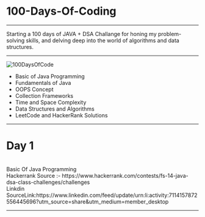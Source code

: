 # 100-Days-Of-Coding
------------------------------------------------------------------------------------------------
Starting a 100 days of JAVA + DSA Challange for honing my problem-solving skills, and delving deep into the world of algorithms and data structures.
<br>

------------------------------------------------------------------------------------------------
![100DaysOfCode](https://github.com/pankajgawade/100-Days-Of-Coding/assets/135791801/c8f4b360-8a01-405f-be11-b5eefb633e38)
<ul>
  <li>Basic of Java Programming</li>
  <li>Fundamentals of Java</li>
  <li>OOPS Concept</li>
  <li>Collection Frameworks</li>
  <li>Time and Space Complexity</li>
  <li>Data Structures and Algorithms</li>
  <li>LeetCode and HackerRank Solutions</li>
</ul>

------------------------------------------------------------------------------------------------
# Day 1

<br>
Basic Of Java Programming 
<br>
Hackerrank Source :- https://www.hackerrank.com/contests/fs-14-java-dsa-class-challenges/challenges
<br>
Linkdin SourceLink:https://www.linkedin.com/feed/update/urn:li:activity:7114157872556445696?utm_source=share&utm_medium=member_desktop

------------------------------------------------------------------------------------------------





















































































































































